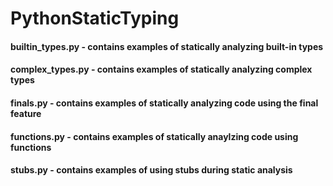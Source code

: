 # PythonStaticTyping

#### builtin_types.py - contains examples of statically analyzing built-in types
#### complex_types.py - contains examples of statically analyzing complex types
#### finals.py - contains examples of statically analyzing code using the final feature
#### functions.py - contains examples of statically anaylzing code using functions
#### stubs.py - contains examples of using stubs during static analysis